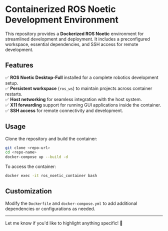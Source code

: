 # **Containerized ROS Noetic Development Environment**  

This repository provides a **Dockerized ROS Noetic** environment for streamlined development and deployment. It includes a preconfigured workspace, essential dependencies, and SSH access for remote development.  

## **Features**  
✅ **ROS Noetic Desktop-Full** installed for a complete robotics development setup.  
✅ **Persistent workspace** (`ros_ws`) to maintain projects across container restarts.  
✅ **Host networking** for seamless integration with the host system.  
✅ **X11 forwarding** support for running GUI applications inside the container.  
✅ **SSH access** for remote connectivity and development.  

## **Usage**  
Clone the repository and build the container:  
```bash
git clone <repo-url>
cd <repo-name>
docker-compose up --build -d
```
To access the container:  
```bash
docker exec -it ros_noetic_container bash
```

## **Customization**  
Modify the `Dockerfile` and `docker-compose.yml` to add additional dependencies or configurations as needed.  

---

Let me know if you'd like to highlight anything specific! 🚀
